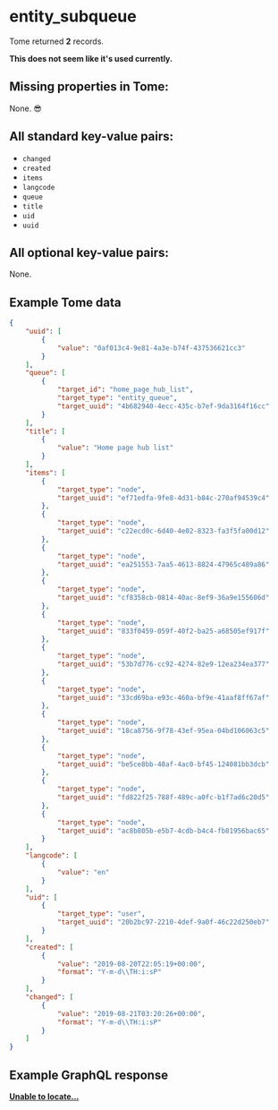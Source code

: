 # entity_subqueue

Tome returned **2** records.

**This does not seem like it's used currently.**

## Missing properties in Tome:

None. 😎

## All standard key-value pairs:

- `changed`
- `created`
- `items`
- `langcode`
- `queue`
- `title`
- `uid`
- `uuid`

## All optional key-value pairs:

None.

## Example Tome data

```json
{
    "uuid": [
        {
            "value": "0af013c4-9e81-4a3e-b74f-437536621cc3"
        }
    ],
    "queue": [
        {
            "target_id": "home_page_hub_list",
            "target_type": "entity_queue",
            "target_uuid": "4b682940-4ecc-435c-b7ef-9da3164f16cc"
        }
    ],
    "title": [
        {
            "value": "Home page hub list"
        }
    ],
    "items": [
        {
            "target_type": "node",
            "target_uuid": "ef71edfa-9fe8-4d31-b84c-270af94539c4"
        },
        {
            "target_type": "node",
            "target_uuid": "c22ecd0c-6d40-4e02-8323-fa3f5fa00d12"
        },
        {
            "target_type": "node",
            "target_uuid": "ea251553-7aa5-4613-8824-47965c489a86"
        },
        {
            "target_type": "node",
            "target_uuid": "cf8358cb-0814-40ac-8ef9-36a9e155606d"
        },
        {
            "target_type": "node",
            "target_uuid": "833f0459-059f-40f2-ba25-a68505ef917f"
        },
        {
            "target_type": "node",
            "target_uuid": "53b7d776-cc92-4274-82e9-12ea234ea377"
        },
        {
            "target_type": "node",
            "target_uuid": "33cd69ba-e93c-460a-bf9e-41aaf8ff67af"
        },
        {
            "target_type": "node",
            "target_uuid": "18ca8756-9f78-43ef-95ea-04bd106063c5"
        },
        {
            "target_type": "node",
            "target_uuid": "be5ce8bb-48af-4ac0-bf45-124081bb3dcb"
        },
        {
            "target_type": "node",
            "target_uuid": "fd822f25-788f-489c-a0fc-b1f7ad6c20d5"
        },
        {
            "target_type": "node",
            "target_uuid": "ac8b805b-e5b7-4cdb-b4c4-fb81956bac65"
        }
    ],
    "langcode": [
        {
            "value": "en"
        }
    ],
    "uid": [
        {
            "target_type": "user",
            "target_uuid": "20b2bc97-2210-4def-9a0f-46c22d250eb7"
        }
    ],
    "created": [
        {
            "value": "2019-08-20T22:05:19+00:00",
            "format": "Y-m-d\\TH:i:sP"
        }
    ],
    "changed": [
        {
            "value": "2019-08-21T03:20:26+00:00",
            "format": "Y-m-d\\TH:i:sP"
        }
    ]
}
```

## Example GraphQL response

**[Unable to locate...](../../../../../../.cache/localhost/drupal/pages.json)**
